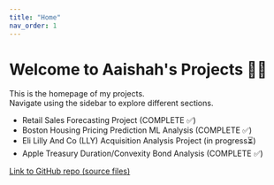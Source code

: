 ```yaml
---
title: "Home"
nav_order: 1
---
```


# Welcome to Aaishah's Projects 🚀🔨

This is the homepage of my projects.  
Navigate using the sidebar to explore different sections.

- Retail Sales Forecasting Project (COMPLETE ✅)
- Boston Housing Pricing Prediction ML Analysis (COMPLETE ✅)
- Eli Lilly And Co (LLY) Acquisition Analysis Project (in progress⏳)
- Apple Treasury Duration/Convexity Bond Analysis (COMPLETE ✅)

[Link to GitHub repo (source files)](https://github.com/aaishahaslam/projects/tree/main?tab=readme-ov-file)
